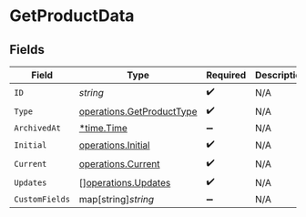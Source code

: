 # GetProductData


## Fields

| Field                                                                  | Type                                                                   | Required                                                               | Description                                                            |
| ---------------------------------------------------------------------- | ---------------------------------------------------------------------- | ---------------------------------------------------------------------- | ---------------------------------------------------------------------- |
| `ID`                                                                   | *string*                                                               | :heavy_check_mark:                                                     | N/A                                                                    |
| `Type`                                                                 | [operations.GetProductType](../../models/operations/getproducttype.md) | :heavy_check_mark:                                                     | N/A                                                                    |
| `ArchivedAt`                                                           | [*time.Time](https://pkg.go.dev/time#Time)                             | :heavy_minus_sign:                                                     | N/A                                                                    |
| `Initial`                                                              | [operations.Initial](../../models/operations/initial.md)               | :heavy_check_mark:                                                     | N/A                                                                    |
| `Current`                                                              | [operations.Current](../../models/operations/current.md)               | :heavy_check_mark:                                                     | N/A                                                                    |
| `Updates`                                                              | [][operations.Updates](../../models/operations/updates.md)             | :heavy_check_mark:                                                     | N/A                                                                    |
| `CustomFields`                                                         | map[string]*string*                                                    | :heavy_minus_sign:                                                     | N/A                                                                    |